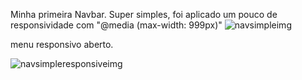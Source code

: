 Minha primeira Navbar. Super simples, foi aplicado um pouco de responsividade com "@media (max-width: 999px)"
![navsimpleimg](https://user-images.githubusercontent.com/104202323/173189513-0459d98c-cd1e-459f-b5c0-7b5c96dacee9.png)

menu responsivo aberto.

![navsimpleresponsiveimg](https://user-images.githubusercontent.com/104202323/173189528-fde8546e-aa05-4c20-813d-73f63a20b2a0.png)
